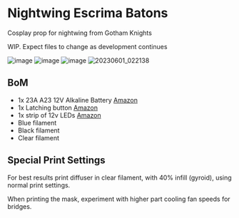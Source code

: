 # Nightwing Escrima Batons

Cosplay prop for nightwing from Gotham Knights

WIP. Expect files to change as development continues

![image](https://github.com/Blargedy/Nightwing-Escrima-Batons/assets/25805271/095e4dcf-80c7-40d3-addd-ea572ac1e01e)
![image](https://github.com/Blargedy/Nightwing-Escrima-Batons/assets/25805271/e2d24958-ee3b-45ee-87bb-70c91de6c4ea)
![image](https://github.com/Blargedy/Nightwing-Escrima-Batons/assets/25805271/e4da2748-c6fb-4c8b-9fb6-f1bc9edbac49)
![20230601_022138](https://github.com/Blargedy/Nightwing-Escrima-Batons/assets/25805271/fe859d2b-de6b-4f07-a0a9-cd6b930ab2c9)


## BoM

* 1x 23A A23 12V Alkaline Battery [Amazon](https://www.amazon.ca/dp/B0792N536G?psc=1&ref=ppx_yo2ov_dt_b_product_details)
* 1x Latching button [Amazon](https://www.amazon.ca/gp/product/B08225LGRT/ref=ppx_yo_dt_b_search_asin_title?ie=UTF8&psc=1)
* 1x strip of 12v LEDs [Amazon](https://www.amazon.ca/gp/product/B00HSF65MC/ref=ppx_yo_dt_b_search_asin_title?ie=UTF8&psc=1)
* Blue filament
* Black filament
* Clear filament 


## Special Print Settings
For best results print diffuser in clear filament, with 40% infill (gyroid), using normal print settings. 

When printing the mask, experiment with higher part cooling fan speeds for bridges.

